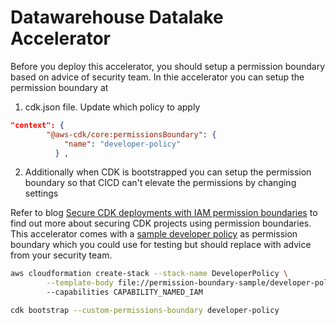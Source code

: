 # Datawarehouse Datalake Accelerator 

Before you deploy this accelerator, you should setup a permission boundary based on advice of security team. In thie accelerator you can setup the permission boundary at 
1. cdk.json file. Update which policy to apply  
```json 
"context": {
        "@aws-cdk/core:permissionsBoundary": {
            "name": "developer-policy" 
          } ,
```
2. Additionally when CDK is bootstrapped you can setup the permission boundary so that CICD can't elevate the permissions by changing settings 

Refer to blog [Secure CDK deployments with IAM permission boundaries](https://aws.amazon.com/blogs/devops/secure-cdk-deployments-with-iam-permission-boundaries/) to find out more about securing CDK projects using permission boundaries. This accelerator comes with a [sample developer policy](permission-boundary-sample/developer-policy.yaml) as permission boundary which you could use for testing but should replace with advice from your security team.  

```sh
aws cloudformation create-stack --stack-name DeveloperPolicy \
        --template-body file://permission-boundary-sample/developer-policy.yaml \ 
        --capabilities CAPABILITY_NAMED_IAM

cdk bootstrap --custom-permissions-boundary developer-policy
```